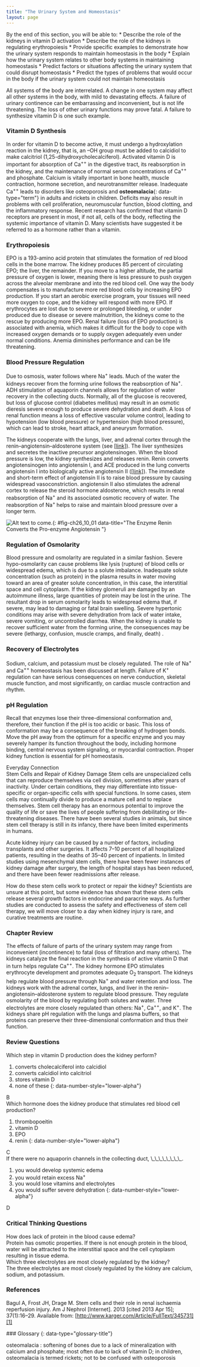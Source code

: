 ```yaml
---
title: "The Urinary System and Homeostasis"
layout: page
---
```



<div data-type="abstract" markdown="1">
By the end of this section, you will be able to:
* Describe the role of the kidneys in vitamin D activation
* Describe the role of the kidneys in regulating erythropoiesis
* Provide specific examples to demonstrate how the urinary system responds to maintain homeostasis in the body
* Explain how the urinary system relates to other body systems in maintaining homeostasis
* Predict factors or situations affecting the urinary system that could disrupt homeostasis
* Predict the types of problems that would occur in the body if the urinary system could not maintain homeostasis

</div>

All systems of the body are interrelated. A change in one system may affect all other systems in the body, with mild to devastating effects. A failure of urinary continence can be embarrassing and inconvenient, but is not life threatening. The loss of other urinary functions may prove fatal. A failure to synthesize vitamin D is one such example.

### Vitamin D Synthesis

In order for vitamin D to become active, it must undergo a hydroxylation reaction in the kidney, that is, an –OH group must be added to calcidiol to make calcitriol (1,25-dihydroxycholecalciferol). Activated vitamin D is important for absorption of Ca<sup>++</sup> in the digestive tract, its reabsorption in the kidney, and the maintenance of normal serum concentrations of Ca<sup>++</sup> and phosphate. Calcium is vitally important in bone health, muscle contraction, hormone secretion, and neurotransmitter release. Inadequate Ca<sup>++</sup> leads to disorders like osteoporosis and **osteomalacia**{: data-type="term"} in adults and rickets in children. Deficits may also result in problems with cell proliferation, neuromuscular function, blood clotting, and the inflammatory response. Recent research has confirmed that vitamin D receptors are present in most, if not all, cells of the body, reflecting the systemic importance of vitamin D. Many scientists have suggested it be referred to as a hormone rather than a vitamin.

### Erythropoiesis

EPO is a 193-amino acid protein that stimulates the formation of red blood cells in the bone marrow. The kidney produces 85 percent of circulating EPO; the liver, the remainder. If you move to a higher altitude, the partial pressure of oxygen is lower, meaning there is less pressure to push oxygen across the alveolar membrane and into the red blood cell. One way the body compensates is to manufacture more red blood cells by increasing EPO production. If you start an aerobic exercise program, your tissues will need more oxygen to cope, and the kidney will respond with more EPO. If erythrocytes are lost due to severe or prolonged bleeding, or under produced due to disease or severe malnutrition, the kidneys come to the rescue by producing more EPO. Renal failure (loss of EPO production) is associated with anemia, which makes it difficult for the body to cope with increased oxygen demands or to supply oxygen adequately even under normal conditions. Anemia diminishes performance and can be life threatening.

### Blood Pressure Regulation

Due to osmosis, water follows where Na<sup>+</sup> leads. Much of the water the kidneys recover from the forming urine follows the reabsorption of Na<sup>+</sup>. ADH stimulation of aquaporin channels allows for regulation of water recovery in the collecting ducts. Normally, all of the glucose is recovered, but loss of glucose control (diabetes mellitus) may result in an osmotic dieresis severe enough to produce severe dehydration and death. A loss of renal function means a loss of effective vascular volume control, leading to hypotension (low blood pressure) or hypertension (high blood pressure), which can lead to stroke, heart attack, and aneurysm formation.

The kidneys cooperate with the lungs, liver, and adrenal cortex through the renin–angiotensin–aldosterone system (see [\[link\]](/m46431#fig-ch26_04_04)). The liver synthesizes and secretes the inactive precursor angiotensinogen. When the blood pressure is low, the kidney synthesizes and releases renin. Renin converts angiotensinogen into angiotensin I, and ACE produced in the lung converts angiotensin I into biologically active angiotensin II ([\[link\]](#fig-ch26_10_01)). The immediate and short-term effect of angiotensin II is to raise blood pressure by causing widespread vasoconstriction. angiotensin II also stimulates the adrenal cortex to release the steroid hormone aldosterone, which results in renal reabsorption of Na<sup>+</sup> and its associated osmotic recovery of water. The reabsorption of Na<sup>+ </sup>helps to raise and maintain blood pressure over a longer term.

![Alt text to come.](../resources/2624_The_Enzyme_Renin_Converts_The_Pro-Enzyme_Angiotensin_I.jpg){: #fig-ch26_10_01 data-title="The Enzyme Renin Converts the Pro-enzyme Angiotensin "}

### Regulation of Osmolarity

Blood pressure and osmolarity are regulated in a similar fashion. Severe hypo-osmolarity can cause problems like lysis (rupture) of blood cells or widespread edema, which is due to a solute imbalance. Inadequate solute concentration (such as protein) in the plasma results in water moving toward an area of greater solute concentration, in this case, the interstitial space and cell cytoplasm. If the kidney glomeruli are damaged by an autoimmune illness, large quantities of protein may be lost in the urine. The resultant drop in serum osmolarity leads to widespread edema that, if severe, may lead to damaging or fatal brain swelling. Severe hypertonic conditions may arise with severe dehydration from lack of water intake, severe vomiting, or uncontrolled diarrhea. When the kidney is unable to recover sufficient water from the forming urine, the consequences may be severe (lethargy, confusion, muscle cramps, and finally, death) .

### Recovery of Electrolytes

Sodium, calcium, and potassium must be closely regulated. The role of Na<sup>+</sup> and Ca<sup>++</sup> homeostasis has been discussed at length. Failure of K<sup>+</sup> regulation can have serious consequences on nerve conduction, skeletal muscle function, and most significantly, on cardiac muscle contraction and rhythm.

### pH Regulation

Recall that enzymes lose their three-dimensional conformation and, therefore, their function if the pH is too acidic or basic. This loss of conformation may be a consequence of the breaking of hydrogen bonds. Move the pH away from the optimum for a specific enzyme and you may severely hamper its function throughout the body, including hormone binding, central nervous system signaling, or myocardial contraction. Proper kidney function is essential for pH homeostasis.

<div data-type="note" data-has-label="true" class="anatomy everyday" data-label="" markdown="1">
<div data-type="title">
Everyday Connection
</div>
<span data-type="title">Stem Cells and Repair of Kidney Damage</span> Stem cells are unspecialized cells that can reproduce themselves via cell division, sometimes after years of inactivity. Under certain conditions, they may differentiate into tissue-specific or organ-specific cells with special functions. In some cases, stem cells may continually divide to produce a mature cell and to replace themselves. Stem cell therapy has an enormous potential to improve the quality of life or save the lives of people suffering from debilitating or life-threatening diseases. There have been several studies in animals, but since stem cell therapy is still in its infancy, there have been limited experiments in humans.

Acute kidney injury can be caused by a number of factors, including transplants and other surgeries. It affects 7–10 percent of all hospitalized patients, resulting in the deaths of 35–40 percent of inpatients. In limited studies using mesenchymal stem cells, there have been fewer instances of kidney damage after surgery, the length of hospital stays has been reduced, and there have been fewer readmissions after release.

How do these stem cells work to protect or repair the kidney? Scientists are unsure at this point, but some evidence has shown that these stem cells release several growth factors in endocrine and paracrine ways. As further studies are conducted to assess the safety and effectiveness of stem cell therapy, we will move closer to a day when kidney injury is rare, and curative treatments are routine.

</div>

### Chapter Review

The effects of failure of parts of the urinary system may range from inconvenient (incontinence) to fatal (loss of filtration and many others). The kidneys catalyze the final reaction in the synthesis of active vitamin D that in turn helps regulate Ca<sup>++</sup>. The kidney hormone EPO stimulates erythrocyte development and promotes adequate O<sub>2</sub> transport. The kidneys help regulate blood pressure through Na<sup>+</sup> and water retention and loss. The kidneys work with the adrenal cortex, lungs, and liver in the renin–angiotensin–aldosterone system to regulate blood pressure. They regulate osmolarity of the blood by regulating both solutes and water. Three electrolytes are more closely regulated than others: Na<sup>+</sup>, Ca<sup>++</sup>, and K<sup>+</sup>. The kidneys share pH regulation with the lungs and plasma buffers, so that proteins can preserve their three-dimensional conformation and thus their function.

### Review Questions

<div data-type="exercise">
<div data-type="problem" markdown="1">
Which step in vitamin D production does the kidney perform?

1.  converts cholecalciferol into calcidiol
2.  converts calcidiol into calcitriol
3.  stores vitamin D
4.  none of these
{: data-number-style="lower-alpha"}

</div>
<div data-type="solution" markdown="1">
B

</div>
</div>

<div data-type="exercise">
<div data-type="problem" markdown="1">
Which hormone does the kidney produce that stimulates red blood cell production?

1.  thrombopoeitin
2.  vitamin D
3.  EPO
4.  renin
{: data-number-style="lower-alpha"}

</div>
<div data-type="solution" markdown="1">
C

</div>
</div>

<div data-type="exercise">
<div data-type="problem" markdown="1">
If there were no aquaporin channels in the collecting duct, \_\_\_\_\_\_\_\_.

1.  you would develop systemic edema
2.  you would retain excess Na<sup>+</sup>
3.  you would lose vitamins and electrolytes
4.  you would suffer severe dehydration
{: data-number-style="lower-alpha"}

</div>
<div data-type="solution" markdown="1">
D

</div>
</div>

### Critical Thinking Questions

<div data-type="exercise">
<div data-type="problem" markdown="1">
How does lack of protein in the blood cause edema?

</div>
<div data-type="solution" markdown="1">
Protein has osmotic properties. If there is not enough protein in the blood, water will be attracted to the interstitial space and the cell cytoplasm resulting in tissue edema.

</div>
</div>

<div data-type="exercise">
<div data-type="problem" markdown="1">
Which three electrolytes are most closely regulated by the kidney?

</div>
<div data-type="solution" markdown="1">
The three electrolytes are most closely regulated by the kidney are calcium, sodium, and potassium.

</div>
</div>

### References

Bagul A, Frost JH, Drage M. Stem cells and their role in renal ischaemia reperfusion injury. Am J Nephrol \[Internet\]. 2013 \[cited 2013 Apr 15\]; 37(1):16–29. Available from: [http://www.karger.com/Article/FullText/345731][1]

<div data-type="glossary" markdown="1">
### Glossary
{: data-type="glossary-title"}

osteomalacia
: softening of bones due to a lack of mineralization with calcium and phosphate; most often due to lack of vitamin D; in children, osteomalacia is termed rickets; not to be confused with osteoporosis

</div>



[1]: http://www.karger.com/Article/FullText/345731
